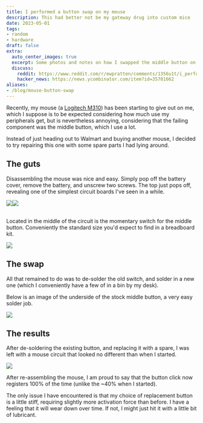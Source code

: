 ```yaml
---
title: I performed a button swap on my mouse
description: This had better not be my gateway drug into custom mice
date: 2023-05-01
tags:
- random
- hardware
draft: false
extra:
  auto_center_images: true
  excerpt: Some photos and notes on how I swapped the middle button on my mouse
  discuss:
    reddit: https://www.reddit.com/r/ewpratten/comments/1356u1t/i_performed_a_button_swap_on_my_mouse/
    hacker_news: https://news.ycombinator.com/item?id=35781662
aliases:
- /blog/mouse-button-swap
---
```


Recently, my mouse (a [Logitech M310](https://www.logitech.com/en-us/products/mice/m310-wireless-mouse.910-001917.html)) has been starting to give out on me, which I suppose is to be expected considering how much use my peripherals get, but is nevertheless annoying, considering that the failing component was the middle button, which I use a lot.

Instead of just heading out to Walmart and buying another mouse, I decided to try repairing this one with some spare parts I had lying around.

## The guts

Disassembling the mouse was nice and easy. Simply pop off the battery cover, remove the battery, and unscrew two screws. The top just pops off, revealing one of the simplest circuit boards I've seen in a while.

<div style="display:flex;flex-wrap:wrap;">
<img src="/images/posts/mouse-button-swap/PXL_20230501_193330518.jpg" style="max-width:210px;"></img>
<img src="/images/posts/mouse-button-swap/PXL_20230501_193336150.jpg" style="max-width:250px;"></img>
</div>

<br>

Located in the middle of the circuit is the momentary switch for the middle button. Conveniently the standard size you'd expect to find in a breadboard kit.

<img src="/images/posts/mouse-button-swap/PXL_20230501_234325200.jpg"></img>

## The swap

All that remained to do was to de-solder the old switch, and solder in a new one (which I conveniently have a few of in a bin by my desk).

Below is an image of the underside of the stock middle button, a very easy solder job.

<img src="/images/posts/mouse-button-swap/PXL_20230501_234350942.jpg"></img>

## The results

After de-soldering the existing button, and replacing it with a spare, I was left with a mouse circuit that looked no different than when I started.

<img src="/images/posts/mouse-button-swap/PXL_20230502_000502685.jpg"></img>

After re-assembling the mouse, I am proud to say that the button click now registers 100% of the time (unlike the ~40% when I started).

The only issue I have encountered is that my choice of replacement button is a little stiff, requiring slightly more activation force than before. I have a feeling that it will wear down over time. If not, I might just hit it with a little bit of lubricant.
